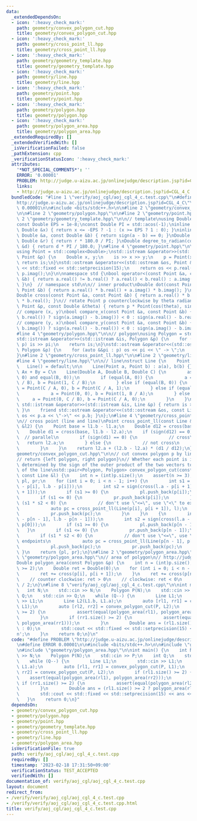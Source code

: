 ```yaml
---
data:
  _extendedDependsOn:
  - icon: ':heavy_check_mark:'
    path: geometry/convex_polygon_cut.hpp
    title: geometry/convex_polygon_cut.hpp
  - icon: ':heavy_check_mark:'
    path: geometry/cross_point_ll.hpp
    title: geometry/cross_point_ll.hpp
  - icon: ':heavy_check_mark:'
    path: geometry/geometry_template.hpp
    title: geometry/geometry_template.hpp
  - icon: ':heavy_check_mark:'
    path: geometry/line.hpp
    title: geometry/line.hpp
  - icon: ':heavy_check_mark:'
    path: geometry/point.hpp
    title: geometry/point.hpp
  - icon: ':heavy_check_mark:'
    path: geometry/polygon.hpp
    title: geometry/polygon.hpp
  - icon: ':heavy_check_mark:'
    path: geometry/polygon_area.hpp
    title: geometry/polygon_area.hpp
  _extendedRequiredBy: []
  _extendedVerifiedWith: []
  _isVerificationFailed: false
  _pathExtension: cpp
  _verificationStatusIcon: ':heavy_check_mark:'
  attributes:
    '*NOT_SPECIAL_COMMENTS*': ''
    ERROR: '0.00001'
    PROBLEM: http://judge.u-aizu.ac.jp/onlinejudge/description.jsp?id=CGL_4_C
    links:
    - http://judge.u-aizu.ac.jp/onlinejudge/description.jsp?id=CGL_4_C
  bundledCode: "#line 1 \"verify/aoj_cgl/aoj_cgl_4_c.test.cpp\"\n#define PROBLEM \"\
    http://judge.u-aizu.ac.jp/onlinejudge/description.jsp?id=CGL_4_C\"\n#define ERROR\
    \ 0.00001\n\n#include <bits/stdc++.h>\n\n#line 2 \"geometry/convex_polygon_cut.hpp\"\
    \n\n#line 2 \"geometry/polygon.hpp\"\n\n#line 2 \"geometry/point.hpp\"\n\n#line\
    \ 2 \"geometry/geometry_template.hpp\"\n\n// template\nusing Double = double;\n\
    const Double EPS = 1e-8;\nconst Double PI = std::acos(-1);\ninline int sign(const\
    \ Double &x) { return x <= -EPS ? -1 : (x >= EPS ? 1 : 0); }\ninline bool equal(const\
    \ Double &a, const Double &b) { return sign(a - b) == 0; }\nDouble radian_to_degree(const\
    \ Double &r) { return r * 180.0 / PI; }\nDouble degree_to_radian(const Double\
    \ &d) { return d * PI / 180.0; }\n#line 4 \"geometry/point.hpp\"\n\n// point\n\
    using Point = std::complex<Double>;\nstd::istream &operator>>(std::istream &is,\
    \ Point &p) {\n    Double x, y;\n    is >> x >> y;\n    p = Point(x, y);\n   \
    \ return is;\n}\nstd::ostream &operator<<(std::ostream &os, Point &p) {\n    os\
    \ << std::fixed << std::setprecision(15);\n    return os << p.real() << ' ' <<\
    \ p.imag();\n}\n\nnamespace std {\nbool operator<(const Point &a, const Point\
    \ &b) { return a.real() != b.real() ? a.real() < b.real() : a.imag() < b.imag();\
    \ }\n}  // namespace std\n\n// inner product\nDouble dot(const Point &a, const\
    \ Point &b) { return a.real() * b.real() + a.imag() * b.imag(); }\n// outer product\n\
    Double cross(const Point &a, const Point &b) { return a.real() * b.imag() - a.imag()\
    \ * b.real(); }\n// rotate Point p counterclockwise by theta radian\nPoint rotate(const\
    \ Point &p, const Double &theta) { return p * Point(cos(theta), sin(theta)); }\n\
    // compare (x, y)\nbool compare_x(const Point &a, const Point &b) { return equal(a.real(),\
    \ b.real()) ? sign(a.imag() - b.imag()) < 0 : sign(a.real() - b.real()) < 0; }\n\
    // compare (y, x)\nbool compare_y(const Point &a, const Point &b) { return equal(a.imag(),\
    \ b.imag()) ? sign(a.real() - b.real()) < 0 : sign(a.imag() - b.imag()) < 0; }\n\
    #line 4 \"geometry/polygon.hpp\"\n\n// polygon\nusing Polygon = std::vector<Point>;\n\
    std::istream &operator>>(std::istream &is, Polygon &p) {\n    for (auto &&pi :\
    \ p) is >> pi;\n    return is;\n}\nstd::ostream &operator<<(std::ostream &os,\
    \ Polygon &p) {\n    for (auto &&pi : p) os << pi << \" -> \";\n    return os;\n\
    }\n#line 2 \"geometry/cross_point_ll.hpp\"\n\n#line 2 \"geometry/line.hpp\"\n\n\
    #line 4 \"geometry/line.hpp\"\n\n// line\nstruct Line {\n    Point a, b;\n\n \
    \   Line() = default;\n\n    Line(Point a, Point b) : a(a), b(b) {}\n\n    //\
    \ Ax + By = C\n    Line(Double A, Double B, Double C) {\n        assert(equal(A,\
    \ 0) and equal(B, 0));\n        if (equal(A, 0)) {\n            a = Point(0, C\
    \ / B), b = Point(1, C / B);\n        } else if (equal(B, 0)) {\n            a\
    \ = Point(C / A, 0), b = Point(C / A, 1);\n        } else if (equal(C, 0)) {\n\
    \            a = Point(0, 0), b = Point(1, B / A);\n        } else {\n       \
    \     a = Point(0, C / B), b = Point(C / A, 0);\n        }\n    }\n\n    friend\
    \ std::istream &operator>>(std::istream &is, Line &p) { return is >> p.a >> p.b;\
    \ }\n    friend std::ostream &operator<<(std::ostream &os, const Line &p) { return\
    \ os << p.a << \"->\" << p.b; }\n};\n#line 4 \"geometry/cross_point_ll.hpp\"\n\
    \n// cross point (line and line)\nPoint cross_point_ll(const Line &l1, const Line\
    \ &l2) {\n    Point base = l1.b - l1.a;\n    Double d12 = cross(base, l2.b - l2.a);\n\
    \    Double d1 = cross(base, l1.b - l2.a);\n    if (sign(d12) == 0) {\n      \
    \  // parallel\n        if (sign(d1) == 0) {\n            // cross\n         \
    \   return l2.a;\n        } else {\n            // not cross\n            assert(false);\n\
    \        }\n    }\n    return l2.a + (l2.b - l2.a) * (d1 / d12);\n}\n#line 5 \"\
    geometry/convex_polygon_cut.hpp\"\n\n// cut convex polygon p by line l\n// http://judge.u-aizu.ac.jp/onlinejudge/description.jsp?id=CGL_4_C\n\
    // return {left polygon, right polygon}\n// Whether each point is included is\
    \ determined by the sign of the outer product of the two vectors to the endpoints\
    \ of the line\nstd::pair<Polygon, Polygon> convex_polygon_cut(const Polygon &p,\
    \ const Line &l) {\n    int n = (int)p.size();\n    assert(n >= 3);\n    Polygon\
    \ pl, pr;\n    for (int i = 0; i < n - 1; i++) {\n        int s1 = sign(cross(l.a\
    \ - p[i], l.b - p[i]));\n        int s2 = sign(cross(l.a - p[i + 1], l.b - p[i\
    \ + 1]));\n        if (s1 >= 0) {\n            pl.push_back(p[i]);\n        }\n\
    \        if (s1 <= 0) {\n            pr.push_back(p[i]);\n        }\n        if\
    \ (s1 * s2 < 0) {\n            // don't use \"<=\", use \"<\" to exclude endpoints\n\
    \            auto pc = cross_point_ll(Line(p[i], p[i + 1]), l);\n            pl.push_back(pc);\n\
    \            pr.push_back(pc);\n        }\n    }\n    {\n        int s1 = sign(cross(l.a\
    \ - p[n - 1], l.b - p[n - 1]));\n        int s2 = sign(cross(l.a - p[0], l.b -\
    \ p[0]));\n        if (s1 >= 0) {\n            pl.push_back(p[n - 1]);\n     \
    \   }\n        if (s1 <= 0) {\n            pr.push_back(p[n - 1]);\n        }\n\
    \        if (s1 * s2 < 0) {\n            // don't use \"<=\", use \"<\" to exclude\
    \ endpoints\n            auto pc = cross_point_ll(Line(p[n - 1], p[0]), l);\n\
    \            pl.push_back(pc);\n            pr.push_back(pc);\n        }\n   \
    \ }\n    return {pl, pr};\n}\n#line 2 \"geometry/polygon_area.hpp\"\n\n#line 4\
    \ \"geometry/polygon_area.hpp\"\n// area of polygon\n// http://judge.u-aizu.ac.jp/onlinejudge/description.jsp?id=CGL_3_A\n\
    Double polygon_area(const Polygon &p) {\n    int n = (int)p.size();\n    assert(n\
    \ >= 2);\n    Double ret = Double(0);\n    for (int i = 0; i < n - 1; i++) {\n\
    \        ret += cross(p[i], p[i + 1]);\n    }\n    ret += cross(p[n - 1], p[0]);\n\
    \    // counter clockwise: ret > 0\n    // clockwise: ret < 0\n    return std::abs(ret)\
    \ / 2;\n}\n#line 8 \"verify/aoj_cgl/aoj_cgl_4_c.test.cpp\"\n\nint main() {\n \
    \   int N;\n    std::cin >> N;\n    Polygon P(N);\n    std::cin >> P;\n    int\
    \ Q;\n    std::cin >> Q;\n    while (Q--) {\n        Line L1;\n        std::cin\
    \ >> L1;\n        Line L2(L1.b, L1.a);\n        auto [rl1, rr1] = convex_polygon_cut(P,\
    \ L1);\n        auto [rl2, rr2] = convex_polygon_cut(P, L2);\n        if (rl1.size()\
    \ >= 2) {\n            assert(equal(polygon_area(rl1), polygon_area(rr2)));\n\
    \        }\n        if (rr1.size() >= 2) {\n            assert(equal(polygon_area(rl2),\
    \ polygon_area(rr1)));\n        }\n        Double ans = (rl1.size() >= 2 ? polygon_area(rl1)\
    \ : 0);\n        std::cout << std::fixed << std::setprecision(15) << ans << '\\\
    n';\n    }\n    return 0;\n}\n"
  code: "#define PROBLEM \"http://judge.u-aizu.ac.jp/onlinejudge/description.jsp?id=CGL_4_C\"\
    \n#define ERROR 0.00001\n\n#include <bits/stdc++.h>\n\n#include \"geometry/convex_polygon_cut.hpp\"\
    \n#include \"geometry/polygon_area.hpp\"\n\nint main() {\n    int N;\n    std::cin\
    \ >> N;\n    Polygon P(N);\n    std::cin >> P;\n    int Q;\n    std::cin >> Q;\n\
    \    while (Q--) {\n        Line L1;\n        std::cin >> L1;\n        Line L2(L1.b,\
    \ L1.a);\n        auto [rl1, rr1] = convex_polygon_cut(P, L1);\n        auto [rl2,\
    \ rr2] = convex_polygon_cut(P, L2);\n        if (rl1.size() >= 2) {\n        \
    \    assert(equal(polygon_area(rl1), polygon_area(rr2)));\n        }\n       \
    \ if (rr1.size() >= 2) {\n            assert(equal(polygon_area(rl2), polygon_area(rr1)));\n\
    \        }\n        Double ans = (rl1.size() >= 2 ? polygon_area(rl1) : 0);\n\
    \        std::cout << std::fixed << std::setprecision(15) << ans << '\\n';\n \
    \   }\n    return 0;\n}"
  dependsOn:
  - geometry/convex_polygon_cut.hpp
  - geometry/polygon.hpp
  - geometry/point.hpp
  - geometry/geometry_template.hpp
  - geometry/cross_point_ll.hpp
  - geometry/line.hpp
  - geometry/polygon_area.hpp
  isVerificationFile: true
  path: verify/aoj_cgl/aoj_cgl_4_c.test.cpp
  requiredBy: []
  timestamp: '2023-02-18 17:31:50+09:00'
  verificationStatus: TEST_ACCEPTED
  verifiedWith: []
documentation_of: verify/aoj_cgl/aoj_cgl_4_c.test.cpp
layout: document
redirect_from:
- /verify/verify/aoj_cgl/aoj_cgl_4_c.test.cpp
- /verify/verify/aoj_cgl/aoj_cgl_4_c.test.cpp.html
title: verify/aoj_cgl/aoj_cgl_4_c.test.cpp
---
```


